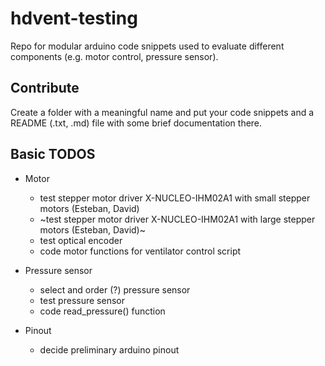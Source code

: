 # hdvent-testing
Repo for modular arduino code snippets used to evaluate different components (e.g. motor control, pressure sensor).

## Contribute
Create a folder with a meaningful name and put your code snippets and a README (.txt, .md) file with some brief documentation there.

## Basic TODOS
- Motor
  - test stepper motor driver X-NUCLEO-IHM02A1 with small stepper motors (Esteban, David)
  - ~test stepper motor driver X-NUCLEO-IHM02A1 with large stepper motors (Esteban, David)~
  - test optical encoder
  - code motor functions for ventilator control script

- Pressure sensor
  - select and order (?) pressure sensor
  - test pressure sensor
  - code read_pressure() function

- Pinout
  - decide preliminary arduino pinout

